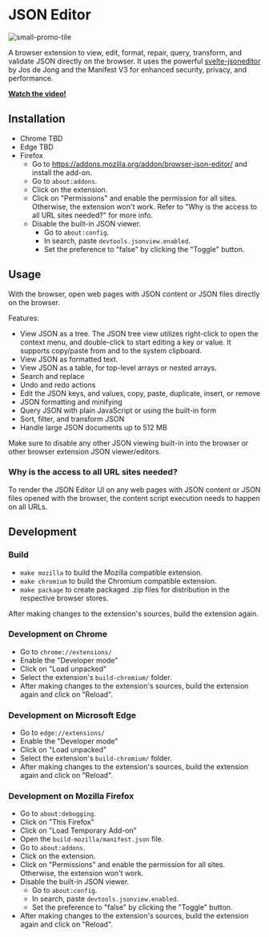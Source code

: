# JSON Editor

![small-promo-tile](https://github.com/croespino/browser-json-editor/assets/6217775/ac369c8a-162f-43a3-ae56-ed2cda837b23)

A browser extension to view, edit, format, repair, query, transform, and validate JSON directly on the browser.
It uses the powerful [svelte-jsoneditor](https://github.com/josdejong/svelte-jsoneditor/) by Jos de Jong and the Manifest V3 for enhanced security, privacy, and performance.

**[Watch the video!](https://youtu.be/WnsLXRYOO0g)**

## Installation

- Chrome TBD
- Edge TBD
- Firefox 
    - Go to https://addons.mozilla.org/addon/browser-json-editor/ and install the add-on.
    - Go to `about:addons`.
    - Click on the extension.
    - Click on "Permissions" and enable the permission for all sites. Otherwise, the extension won't work. Refer to "Why is the access to all URL sites needed?" for more info.
    - Disable the built-in JSON viewer.
        - Go to `about:config`.
        - In search, paste `devtools.jsonview.enabled`.
        - Set the preference to "false" by clicking the "Toggle" button.

## Usage

With the browser, open web pages with JSON content or JSON files directly on the browser.

Features:
* View JSON as a tree. The JSON tree view utilizes right-click to open the context menu, and double-click to start editing a key or value. It supports copy/paste from and to the system clipboard.
* View JSON as formatted text.
* View JSON as a table, for top-level arrays or nested arrays.
* Search and replace
* Undo and redo actions
* Edit the JSON keys, and values, copy, paste, duplicate, insert, or remove
* JSON formatting and minifying
* Query JSON with plain JavaScript or using the built-in form
* Sort, filter, and transform JSON
* Handle large JSON documents up to 512 MB

Make sure to disable any other JSON viewing built-in into the browser or other browser extension JSON viewer/editors.


### Why is the access to all URL sites needed?

To render the JSON Editor UI on any web pages with JSON content or JSON files opened with the browser, the content script execution needs to happen on all URLs.

## Development

### Build

- `make mozilla` to build the Mozilla compatible extension.
- `make chromium` to build the Chromium compatible extension.
- `make package` to create packaged .zip files for distribution in the respective browser stores.

After making changes to the extension's sources, build the extension again.

### Development on Chrome

- Go to `chrome://extensions/`
- Enable the "Developer mode"
- Click on "Load unpacked"
- Select the extension's `build-chromium/` folder.
- After making changes to the extension's sources, build the extension again and click on "Reload".

### Development on Microsoft Edge

- Go to `edge://extensions/`
- Enable the "Developer mode"
- Click on "Load unpacked"
- Select the extension's `build-chromium/` folder.
- After making changes to the extension's sources, build the extension again and click on "Reload".

### Development on Mozilla Firefox

- Go to `about:debugging`.
- Click on "This Firefox"
- Click on "Load Temporary Add-on"
- Open the `build-mozilla/manifest.json` file.
- Go to `about:addons`.
- Click on the extension.
- Click on "Permissions" and enable the permission for all sites. Otherwise, the extension won't work.
- Disable the built-in JSON viewer.
    - Go to `about:config`.
    - In search, paste `devtools.jsonview.enabled`.
    - Set the preference to "false" by clicking the "Toggle" button.
- After making changes to the extension's sources, build the extension again and click on "Reload".
